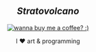 <h2 align="center"><i>Stratovolcano</i></h2>
<p align="center">  
  <a href="https://www.designbyhumans.com/shop/stratovolcano/1545593/?utm_source=ap_widget&amp;utm_medium=tools&amp;utm_campaign=equan">  
       <img src="https://cdn.designbyhumans.com/product_images/p/1545593.65.094f3S7YyNAAA-650x650-b-p.png" alt="wanna buy me a coffee? :)"/>
  </a>
</p>

<p align="center">I ❤️ art & programming</p>

